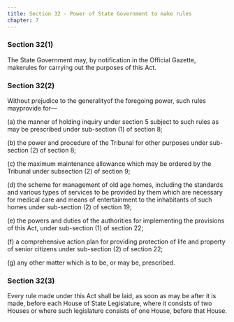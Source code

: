 ```yaml
---
title: Section 32 - Power of State Government to make rules
chapter: 7
---
```


### Section 32(1) 

The State Government may, by notification in the Official Gazette, makerules for carrying out the purposes of this Act.

### Section 32(2) 

Without prejudice to the generalityof the foregoing power, such rules mayprovide for—

(a) the manner of holding inquiry under section 5 subject to such rules as may be prescribed under sub-section (1) of section 8;

(b) the power and procedure of the Tribunal for other purposes under sub-section (2) of section 8;

(c) the maximum maintenance allowance which may be ordered by the Tribunal under subsection (2) of section 9;

(d) the scheme for management of old age homes, including the standards and various types of services to be provided by them which are necessary for medical care and means of entertainment to the inhabitants of such homes under sub-section (2) of section 19;

(e) the powers and duties of the authorities for implementing the provisions of this Act, under sub-section (1) of section 22;

(f) a comprehensive action plan for providing protection of life and property of senior citizens under sub-section (2) of section 22;

(g) any other matter which is to be, or may be, prescribed.

### Section 32(3) 

Every rule made under this Act shall be laid, as soon as may be after it is made, before each House of State Legislature, where it consists of two Houses or where such legislature consists of one House, before that House.

